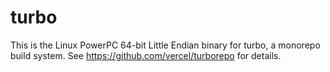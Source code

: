# turbo

This is the Linux PowerPC 64-bit Little Endian binary for turbo, a monorepo build system. See https://github.com/vercel/turborepo for details.
